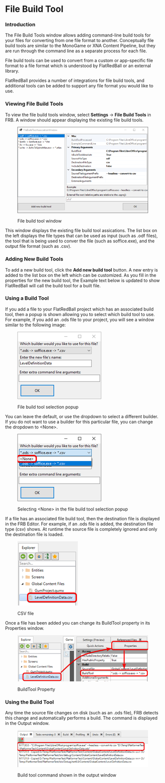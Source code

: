 # File Build Tool

### Introduction

The File Build Tools window allows adding command-line build tools for your files for converting from one file format to another. Conceptually file build tools are similar to the MonoGame or XNA Content Pipeline, but they are run through the command line as a separate process for each file.

File build tools can be used to convert from a custom or app-specific file format to a file format which is understood by FlatRedBall or an external library.

FlatRedBall provides a number of integrations for file build tools, and additional tools can be added to support any file format you would like to use.

### Viewing File Build Tools

To view the file build tools window, select **Settings** -> **File Build Tools** in FRB. A window should appear displaying the existing file build tools.

<figure><img src="../../.gitbook/assets/image (1) (1) (1) (1) (1) (1) (1) (1) (1) (1) (1) (1) (1) (1) (1) (1) (1) (1) (1) (1) (1) (1) (1) (1).png" alt=""><figcaption><p>File build tool window</p></figcaption></figure>

This window displays the existing file build tool assications. The list box on the left displays the file types that can be used as input (such as .odf files), the tool that is being used to conver the file (such as soffice.exe), and the output file format (such as .csv).

### Adding New Build Tools

To add a new build tool, click the **Add new build tool** button. A new entry is added to the list box on the left which can be customized. As you fill in the properties for the new build tool, the Example text below is updated to show FlatRedBall will call the build tool for a built file.

### Using a Build Tool

If you add a file to your FlatRedBall project which has an associated build tool, then a popup is shown allowing you to select which build tool to use. For example, if you add an .ods file to your project, you will see a window similar to the following image:

<figure><img src="../../.gitbook/assets/image (1) (1) (1) (1) (1) (1) (1) (1) (1) (1) (1) (1) (1) (1) (1) (1) (1) (1) (1) (1) (1) (1) (1) (1) (1).png" alt=""><figcaption><p>File build tool selection popup</p></figcaption></figure>

You can leave the default, or use the dropdown to select a different builder. If you do not want to use a builder for this particular file, you can change the dropdown to \<None>.

<figure><img src="../../.gitbook/assets/image (2) (1) (1) (1) (1) (1) (1) (1) (1) (1) (1) (1) (1) (1) (1) (1).png" alt=""><figcaption><p>Selecting &#x3C;None> in the file build tool selection popup</p></figcaption></figure>

If a file has an associated file build tool, then the destination file is displayed in the FRB Editor. For example, if an .ods file is added, the destination file type (csv) shows. At runtime the source file is completely ignored and only the destination file is loaded.

<figure><img src="../../.gitbook/assets/image (5) (1) (1) (1) (1).png" alt=""><figcaption><p>CSV file</p></figcaption></figure>

Once a file has been added you can change its BuildTool property in its Properties window.

<figure><img src="../../.gitbook/assets/image (3) (1) (1) (1) (1) (1) (1) (1).png" alt=""><figcaption><p>BuildTool Property</p></figcaption></figure>

### Using the Build Tool

Any time the source file changes on disk (such as an .ods file), FRB detects this change and automatically performs a build. The command is displayed in the Output window.

<figure><img src="../../.gitbook/assets/image (85).png" alt=""><figcaption><p>Build tool command shown in the output window</p></figcaption></figure>
